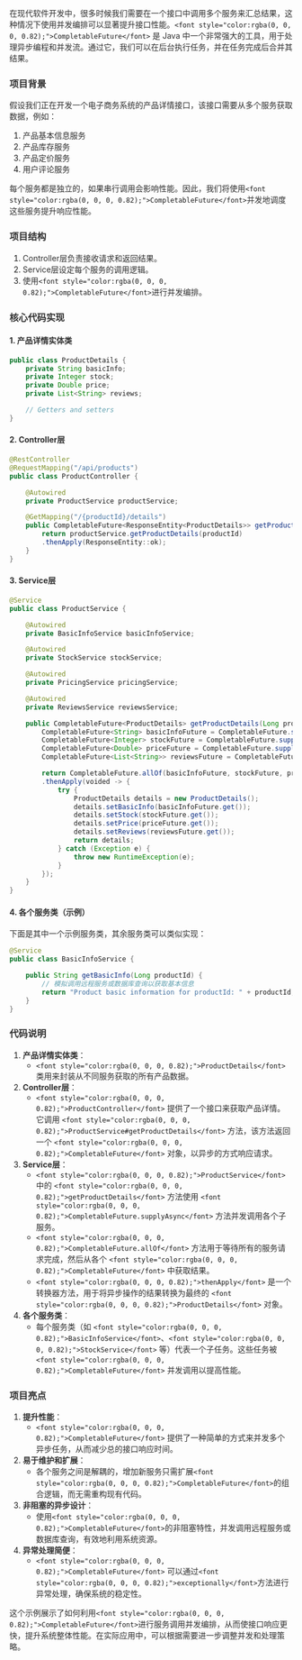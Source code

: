 <font style="color:rgba(0, 0, 0, 0.82);">在现代软件开发中，很多时候我们需要在一个接口中调用多个服务来汇总结果，这种情况下使用并发编排可以显著提升接口性能。</font>`<font style="color:rgba(0, 0, 0, 0.82);">CompletableFuture</font>`<font style="color:rgba(0, 0, 0, 0.82);"> 是 Java 中一个非常强大的工具，用于处理异步编程和并发流。通过它，我们可以在后台执行任务，并在任务完成后合并其结果。</font>

### <font style="color:rgba(0, 0, 0, 0.82);">项目背景</font>
<font style="color:rgba(0, 0, 0, 0.82);">假设我们正在开发一个电子商务系统的产品详情接口，该接口需要从多个服务获取数据，例如：</font>

1. <font style="color:rgba(0, 0, 0, 0.82);">产品基本信息服务</font>
2. <font style="color:rgba(0, 0, 0, 0.82);">产品库存服务</font>
3. <font style="color:rgba(0, 0, 0, 0.82);">产品定价服务</font>
4. <font style="color:rgba(0, 0, 0, 0.82);">用户评论服务</font>

<font style="color:rgba(0, 0, 0, 0.82);">每个服务都是独立的，如果串行调用会影响性能。因此，我们将使用</font>`<font style="color:rgba(0, 0, 0, 0.82);">CompletableFuture</font>`<font style="color:rgba(0, 0, 0, 0.82);">并发地调度这些服务提升响应性能。</font>

### <font style="color:rgba(0, 0, 0, 0.82);">项目结构</font>
1. <font style="color:rgba(0, 0, 0, 0.82);">Controller层负责接收请求和返回结果。</font>
2. <font style="color:rgba(0, 0, 0, 0.82);">Service层设定每个服务的调用逻辑。</font>
3. <font style="color:rgba(0, 0, 0, 0.82);">使用</font>`<font style="color:rgba(0, 0, 0, 0.82);">CompletableFuture</font>`<font style="color:rgba(0, 0, 0, 0.82);">进行并发编排。</font>

### <font style="color:rgba(0, 0, 0, 0.82);">核心代码实现</font>
#### <font style="color:rgba(0, 0, 0, 0.82);">1. 产品详情实体类</font>
```java
public class ProductDetails {  
    private String basicInfo;  
    private Integer stock;  
    private Double price;  
    private List<String> reviews;  

    // Getters and setters  
}
```

#### <font style="color:rgba(0, 0, 0, 0.82);">2. Controller层</font>
```java
@RestController  
@RequestMapping("/api/products")  
public class ProductController {  

    @Autowired  
    private ProductService productService;  

    @GetMapping("/{productId}/details")  
    public CompletableFuture<ResponseEntity<ProductDetails>> getProductDetails(@PathVariable Long productId) {  
        return productService.getProductDetails(productId)  
        .thenApply(ResponseEntity::ok);  
    }  
}
```

#### <font style="color:rgba(0, 0, 0, 0.82);">3. Service层</font>
```java
@Service  
public class ProductService {  

    @Autowired  
    private BasicInfoService basicInfoService;  

    @Autowired  
    private StockService stockService;  

    @Autowired  
    private PricingService pricingService;  

    @Autowired  
    private ReviewsService reviewsService;  

    public CompletableFuture<ProductDetails> getProductDetails(Long productId) {  
        CompletableFuture<String> basicInfoFuture = CompletableFuture.supplyAsync(() -> basicInfoService.getBasicInfo(productId));  
        CompletableFuture<Integer> stockFuture = CompletableFuture.supplyAsync(() -> stockService.getStock(productId));  
        CompletableFuture<Double> priceFuture = CompletableFuture.supplyAsync(() -> pricingService.getPrice(productId));  
        CompletableFuture<List<String>> reviewsFuture = CompletableFuture.supplyAsync(() -> reviewsService.getReviews(productId));  

        return CompletableFuture.allOf(basicInfoFuture, stockFuture, priceFuture, reviewsFuture)  
        .thenApply(voided -> {  
            try {  
                ProductDetails details = new ProductDetails();  
                details.setBasicInfo(basicInfoFuture.get());  
                details.setStock(stockFuture.get());  
                details.setPrice(priceFuture.get());  
                details.setReviews(reviewsFuture.get());  
                return details;  
            } catch (Exception e) {  
                throw new RuntimeException(e);  
            }  
        });  
    }  
}
```

#### <font style="color:rgba(0, 0, 0, 0.82);">4. 各个服务类（示例）</font>
<font style="color:rgba(0, 0, 0, 0.82);">下面是其中一个示例服务类，其余服务类可以类似实现：</font>

```java
@Service  
public class BasicInfoService {  

    public String getBasicInfo(Long productId) {  
        // 模拟调用远程服务或数据库查询以获取基本信息  
        return "Product basic information for productId: " + productId;  
    }  
}
```

### <font style="color:rgba(0, 0, 0, 0.82);">代码说明</font>
1. **<font style="color:rgba(0, 0, 0, 0.82);">产品详情实体类</font>**<font style="color:rgba(0, 0, 0, 0.82);">：</font>
    - `<font style="color:rgba(0, 0, 0, 0.82);">ProductDetails</font>`<font style="color:rgba(0, 0, 0, 0.82);"> </font><font style="color:rgba(0, 0, 0, 0.82);">类用来封装从不同服务获取的所有产品数据。</font>
2. **<font style="color:rgba(0, 0, 0, 0.82);">Controller层</font>**<font style="color:rgba(0, 0, 0, 0.82);">：</font>
    - `<font style="color:rgba(0, 0, 0, 0.82);">ProductController</font>`<font style="color:rgba(0, 0, 0, 0.82);"> </font><font style="color:rgba(0, 0, 0, 0.82);">提供了一个接口来获取产品详情。它调用</font><font style="color:rgba(0, 0, 0, 0.82);"> </font>`<font style="color:rgba(0, 0, 0, 0.82);">ProductService#getProductDetails</font>`<font style="color:rgba(0, 0, 0, 0.82);"> </font><font style="color:rgba(0, 0, 0, 0.82);">方法，该方法返回一个</font><font style="color:rgba(0, 0, 0, 0.82);"> </font>`<font style="color:rgba(0, 0, 0, 0.82);">CompletableFuture</font>`<font style="color:rgba(0, 0, 0, 0.82);"> </font><font style="color:rgba(0, 0, 0, 0.82);">对象，以异步的方式响应请求。</font>
3. **<font style="color:rgba(0, 0, 0, 0.82);">Service层</font>**<font style="color:rgba(0, 0, 0, 0.82);">：</font>
    - `<font style="color:rgba(0, 0, 0, 0.82);">ProductService</font>`<font style="color:rgba(0, 0, 0, 0.82);"> </font><font style="color:rgba(0, 0, 0, 0.82);">中的</font><font style="color:rgba(0, 0, 0, 0.82);"> </font>`<font style="color:rgba(0, 0, 0, 0.82);">getProductDetails</font>`<font style="color:rgba(0, 0, 0, 0.82);"> </font><font style="color:rgba(0, 0, 0, 0.82);">方法使用</font><font style="color:rgba(0, 0, 0, 0.82);"> </font>`<font style="color:rgba(0, 0, 0, 0.82);">CompletableFuture.supplyAsync</font>`<font style="color:rgba(0, 0, 0, 0.82);"> </font><font style="color:rgba(0, 0, 0, 0.82);">方法并发调用各个子服务。</font>
    - `<font style="color:rgba(0, 0, 0, 0.82);">CompletableFuture.allOf</font>`<font style="color:rgba(0, 0, 0, 0.82);"> </font><font style="color:rgba(0, 0, 0, 0.82);">方法用于等待所有的服务请求完成，然后从各个</font><font style="color:rgba(0, 0, 0, 0.82);"> </font>`<font style="color:rgba(0, 0, 0, 0.82);">CompletableFuture</font>`<font style="color:rgba(0, 0, 0, 0.82);"> </font><font style="color:rgba(0, 0, 0, 0.82);">中获取结果。</font>
    - `<font style="color:rgba(0, 0, 0, 0.82);">thenApply</font>`<font style="color:rgba(0, 0, 0, 0.82);"> </font><font style="color:rgba(0, 0, 0, 0.82);">是一个转换器方法，用于将异步操作的结果转换为最终的</font><font style="color:rgba(0, 0, 0, 0.82);"> </font>`<font style="color:rgba(0, 0, 0, 0.82);">ProductDetails</font>`<font style="color:rgba(0, 0, 0, 0.82);"> </font><font style="color:rgba(0, 0, 0, 0.82);">对象。</font>
4. **<font style="color:rgba(0, 0, 0, 0.82);">各个服务类</font>**<font style="color:rgba(0, 0, 0, 0.82);">：</font>
    - <font style="color:rgba(0, 0, 0, 0.82);">每个服务类（如</font><font style="color:rgba(0, 0, 0, 0.82);"> </font>`<font style="color:rgba(0, 0, 0, 0.82);">BasicInfoService</font>`<font style="color:rgba(0, 0, 0, 0.82);">、</font>`<font style="color:rgba(0, 0, 0, 0.82);">StockService</font>`<font style="color:rgba(0, 0, 0, 0.82);"> </font><font style="color:rgba(0, 0, 0, 0.82);">等）代表一个子任务。这些任务被</font><font style="color:rgba(0, 0, 0, 0.82);"> </font>`<font style="color:rgba(0, 0, 0, 0.82);">CompletableFuture</font>`<font style="color:rgba(0, 0, 0, 0.82);"> </font><font style="color:rgba(0, 0, 0, 0.82);">并发调用以提高性能。</font>

### <font style="color:rgba(0, 0, 0, 0.82);">项目亮点</font>
1. **<font style="color:rgba(0, 0, 0, 0.82);">提升性能</font>**<font style="color:rgba(0, 0, 0, 0.82);">：</font>
    - `<font style="color:rgba(0, 0, 0, 0.82);">CompletableFuture</font>`<font style="color:rgba(0, 0, 0, 0.82);"> </font><font style="color:rgba(0, 0, 0, 0.82);">提供了一种简单的方式来并发多个异步任务，从而减少总的接口响应时间。</font>
2. **<font style="color:rgba(0, 0, 0, 0.82);">易于维护和扩展</font>**<font style="color:rgba(0, 0, 0, 0.82);">：</font>
    - <font style="color:rgba(0, 0, 0, 0.82);">各个服务之间是解耦的，增加新服务只需扩展</font>`<font style="color:rgba(0, 0, 0, 0.82);">CompletableFuture</font>`<font style="color:rgba(0, 0, 0, 0.82);">的组合逻辑，而无需重构现有代码。</font>
3. **<font style="color:rgba(0, 0, 0, 0.82);">非阻塞的异步设计</font>**<font style="color:rgba(0, 0, 0, 0.82);">：</font>
    - <font style="color:rgba(0, 0, 0, 0.82);">使用</font>`<font style="color:rgba(0, 0, 0, 0.82);">CompletableFuture</font>`<font style="color:rgba(0, 0, 0, 0.82);">的非阻塞特性，并发调用远程服务或数据库查询，有效地利用系统资源。</font>
4. **<font style="color:rgba(0, 0, 0, 0.82);">异常处理简便</font>**<font style="color:rgba(0, 0, 0, 0.82);">：</font>
    - `<font style="color:rgba(0, 0, 0, 0.82);">CompletableFuture</font>`<font style="color:rgba(0, 0, 0, 0.82);"> </font><font style="color:rgba(0, 0, 0, 0.82);">可以通过</font>`<font style="color:rgba(0, 0, 0, 0.82);">exceptionally</font>`<font style="color:rgba(0, 0, 0, 0.82);">方法进行异常处理，确保系统的稳定性。</font>

<font style="color:rgba(0, 0, 0, 0.82);">这个示例展示了如何利用</font>`<font style="color:rgba(0, 0, 0, 0.82);">CompletableFuture</font>`<font style="color:rgba(0, 0, 0, 0.82);">进行服务调用并发编排，从而使接口响应更快，提升系统整体性能。在实际应用中，可以根据需要进一步调整并发和处理策略。</font>


